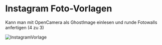 # Instagram Foto-Vorlagen

Kann man mit OpenCamera als GhostImage einlesen und runde Fotowalls anfertigen (4 zu 3)

![InstagramVorlage](https://raw.githubusercontent.com/krei-se/Instagram/InstagramVorlage4zu3.png)

